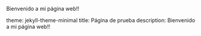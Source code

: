 Bienvenido a mi página web!!

theme: jekyll-theme-minimal
title: Página de prueba
description: Bienvenido a mi página web!!




